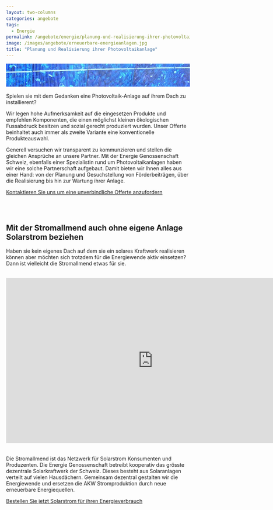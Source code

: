 ```yaml
---
layout: two-columns
categories: angebote
tags:
  - Energie
permalink: /angebote/energie/planung-und-realisierung-ihrer-photovoltaikanlage/
image: /images/angebote/erneuerbare-energieanlagen.jpg
title: "Planung und Realisierung ihrer Photovoltaikanlage"
---
```

<div class="angebot-top-wide"><img title="Planung und Realisierung ihrer Photovoltaikanlage" src="/images/angebote/erneuerbare-energieanlagen_sub.jpg"></div>

Spielen sie mit dem Gedanken eine Photovoltaik-Anlage auf ihrem Dach zu installierent?

Wir legen hohe Aufmerksamkeit auf die eingesetzen Produkte und empfehlen Komponenten, die einen möglichst kleinen ökologischen Fussabdruck besitzen und sozial gerecht produziert wurden. Unser Offerte beinhaltet auch immer als zweite Variante eine konventionelle Produkteauswahl.  

Generell versuchen wir transparent zu kommunzieren und stellen die gleichen Ansprüche an unsere Partner. Mit der Energie Genossenschaft Schweiz, ebenfalls einer Spezialistin rund um Photovoltaikanlagen haben wir eine solche Partnerschaft aufgebaut. Damit bieten wir Ihnen alles aus einer Hand: von der Planung und Gesuchstellung von Förderbeiträgen, über die Realisierung bis hin zur Wartung ihrer Anlage.

<a href="https://www.sinndrin.ch/ueber-uns/kontakt/" class="button big expand"><i class="fi-arrow-right"></i> Kontaktieren Sie uns um eine unverbindliche Offerte anzufordern</a>

<br>
<br>

## Mit der Stromallmend auch ohne eigene Anlage Solarstrom beziehen

Haben sie kein eigenes Dach auf dem sie ein solares Kraftwerk realisieren können aber möchten sich trotzdem für die Energiewende aktiv einsetzen? Dann ist vielleicht die Stromallmend etwas für sie.

<br>

<iframe width="803" height="452" src="https://www.youtube.com/embed/LgR6MwzIX9A" frameborder="0" allowfullscreen></iframe>

<br>
<br>

Die Stromallmend ist das Netzwerk für Solarstrom Konsumenten und Produzenten. Die Energie Genossenschaft betreibt kooperativ das grösste dezentrale Solarkraftwerk der Schweiz. Dieses besteht aus Solaranlagen verteilt auf vielen Hausdächern. Gemeinsam dezentral gestalten wir die Energiewende und ersetzen die AKW Stromproduktion durch neue erneuerbare Energiequellen.

<a class="button expand" target="_blank" href="http://www.energiegenossenschaft.ch/wp2/wp-admin/admin-ajax.php?action=frm_forms_preview&form=dy948g222">Bestellen Sie jetzt Solarstrom für ihren Energieverbrauch</a>
